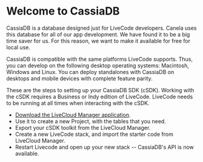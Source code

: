 # Welcome to CassiaDB

CassiaDB is a database designed just for LiveCode developers. Canela uses this database for all of our app development. We have found it to be a big time saver for us. For this reason, we want to make it available for free for local use.

CassiaDB is compatible with the same platforms LiveCode supports. Thus, you can develop on the following desktop operating systems: Macintosh, Windows and Linux. You can deploy standalones with CassiaDB on desktops and mobile devices with complete feature parity.

These are the steps to setting up your CassiaDB SDK (cSDK). Working with the cSDK requires a Business or Indy edition of LiveCode. LiveCode needs to be running at all times when interacting with the cSDK.

- [Download the LiveCloud Manager application](http://livecloud.io).
- Use it to create a new Project, with the tables that you need.
- Export your cSDK toolkit from the LiveCloud Manager.
- Create a new LiveCode stack, and import the starter code from LiveCloud Manager.
- Restart Livecode and open up your new stack -- CassiaDB's API is now available.
